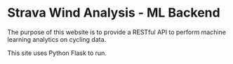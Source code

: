 # Strava Wind Analysis - ML Backend

The purpose of this website is to provide a RESTful API to perform machine learning analytics on cycling data.

This site uses Python Flask to run.
